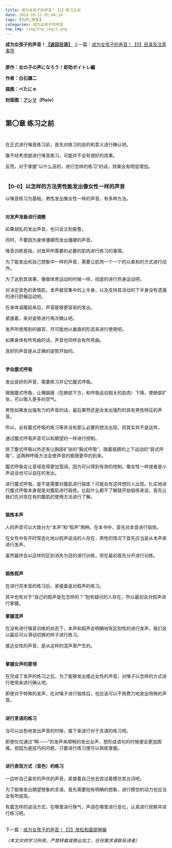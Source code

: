 ```yaml
---
title: 成为女孩子的声音！【1】练习之前
date: 2018-10-11 01:04:14
tags: [伪声,嗓音]
categories: 成为女孩子的声音
top_img: /img/top_img/1.png
---
```

**成为女孩子的声音！[【返回目录】](https://github.com/Kristall-WangShiwei/Transgender-lost-years/tree/master/0005translating/weisheng/nv-zi-sheng)**
上一篇：[成为女孩子的声音！【0】目录及注意事项](https://github.com/Kristall-WangShiwei/Transgender-lost-years/tree/master/0005translating/weisheng/nv-zi-sheng)<br><br>

**原作：女の子の声になろう！即効ボイトレ編**

**作者：白石謙二**   

**插图：べたにゃ**   

**封面图：[アシマ](https://www.pixiv.net/member.php?id=2642047)（Pixiv）** <br><br>

## 第〇章 练习之前<br><br>


在正式进行嗓音练习前，首先对练习的目的和意义进行确认吧。<br>

像不经考虑就进行嗓音练习，可能并不会有很好的效果。<br>

反而，对于掌握“以什么目的，进行怎样的练习”的话，效果会有明显增加。<br><br>


### 【0-0】以怎样的方法男性能发出像女性一样的声音

以嗓音练习为基础，男性发出像女性一样的声音，有多种方法。<br><br>
    
    
#### 对发声准备进行调整

如果胡乱的发出声音，也只会立刻疲惫。<br>

同时，不要因为身体僵硬而发出僵硬的声音。<br>

嗓音训练是指，对发声所需要的必要的肌肉进行练习的事情。<br>

为了能发出和自己想象中一样的声音，需要让肌肉一个一个的以柔和的方式进行动作。<br>

为了达到其效果，像做体育运动的时候一样，彻底的进行热身运动吧。<br>

对决定音色的表情肌，发声器官集中的上半身，以及支持其活动的下半身没有遗漏的进行舒展运动吧。<br>

在身体温暖起来后，声音能够更容易的发出。<br>

紧接着，来对姿势进行再次确认吧。<br>

发声所使用到的器官，尽可能地以垂直的形态来进行使用吧。<br>

如果身体有所弯曲的话，声音也同样会有所弯曲。<br>

良好的声音是从正确的姿势开始的。<br><br>


#### 学会腹式呼吸

发出良好的声音，需要练习并记忆腹式呼吸。<br>

根据腹式呼吸，让横膈膜（在肺部下方，和呼吸运动相关的肌肉）下降，使肺部扩张，可以吸入更多的空气。<br>

男性如果发出强有力的声音的话，最后果然还是会发出强烈的具有男性特征的声音。<br>

所以，会有腹式呼吸的练习等并没有那么必要的想法出现，但其实并不是这样。<br>


通过腹式呼吸声音可以和期望的一样进行控制。<br>

除了腹式呼吸以外还有让胸部扩张的“胸式呼吸”，随着肩膀的上下运动的“肩式呼吸”，这两种呼吸方法会使声音的极限更早的到来。<br>

腹式呼吸会让音域变得更加宽阔，因为可以得到有效的控制，像女性一样或者是小声说话也可以自在的发出。<br>


进行腹式呼吸，是不是需要对腹肌进行锻炼？可能会有这样想的人出现。扎实地进行腹式呼吸本身就是对腹肌进行锻炼。比起什么都不了解就开始锻炼来说，首先让我们先对现在有的腹肌的使用方法进行了解。<br><br>


#### 锻炼本声

人的声音可以大致分为“本声”和“假声”两种。在本书中，首先对本音进行锻炼。<br>

在女性中有平时常态化地以假声说话的人存在，男性的情况下首先应当是从本声来进行发声。<br>

虽然最终会以这样的区别消失为目的进行训练，但在最初首先分开进行训练。<br><br>


#### 锻炼假声

在进行完本音的练习后，紧接着是对假声的练习。<br>

其中也有对于“自己的假声是在怎样的？”抱有疑问的人存在，所以最初会对假声进行掌握。<br>


#### 掌握混声

在没有进行嗓音训练的状态下，本声和假声会明确地有区别性的进行发声，我们会以最后可以滑动切换的样子进行练习。<br>

接近女性的声音，是从这样的混声里产生的。<br><br>


#### 掌握女声的要领

在完成了发声的练习之后，为了能够发出接近女性的声音，对嗓子以怎样的方式进行使用来进行确认吧。<br>

即使对于特殊的发声，在对嗓子进行锻炼后，也应该可以不用费力地发出特殊的声音。<br><br>


#### 进行言语的练习

当可以出色地发出声音的时候，接下来进行对于言语的练习吧。<br>

即使仅仅通过“啊——”的发声来顺畅的发出女声，想形成语句的时候便会更加困难。但因为是技巧的问题，只要进行练习便可以熟练掌握。<br><br>


#### 进行表现方式（音色）的练习

一边听自己喜欢的声优的声音，紧接着自己也去尝试着模仿其台词吧。<br>

为了能够发出期望想象的言语，首先需要抱有明确的想象，进行模仿的动力也应当会有所提高。<br>

有着怎样的说话方式，在哪里进行换气，声调在哪里进行变化，认真进行观察并进行练习吧。<br><br>


下一篇：[成为女孩子的声音！【2】放松和面部伸展](https://github.com/Kristall-WangShiwei/Transgender-lost-years/blob/master/0005_BookTranslating/weisheng/nv-zi-sheng/02.md)

*（本文仅供学习所用，严禁转载或商业加工，任何需求请联系译者）*
